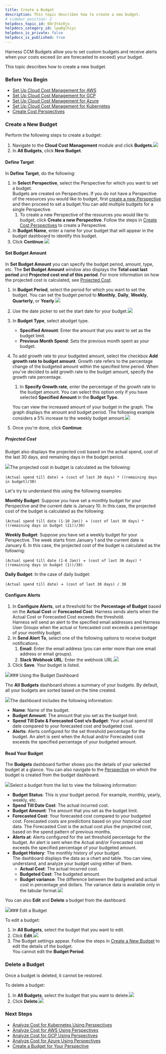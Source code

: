 ```yaml
---
title: Create a Budget
description: This topic describes how to create a new budget.
# sidebar_position: 2
helpdocs_topic_id: 08r3t4z0jo
helpdocs_category_id: lpq8glhiyc
helpdocs_is_private: false
helpdocs_is_published: true
---
```


Harness CCM Budgets allow you to set custom budgets and receive alerts when your costs exceed (or are forecasted to exceed) your budget.

This topic describes how to create a new budget.

### Before You Begin

* [Set Up Cloud Cost Management for AWS](https://ngdocs.harness.io/article/80vbt5jv0q-set-up-cost-visibility-for-aws)
* [Set Up Cloud Cost Management for GCP](https://ngdocs.harness.io/article/kxnsritjls-set-up-cost-visibility-for-gcp)
* [Set Up Cloud Cost Management for Azure](https://ngdocs.harness.io/article/v682mz6qfd-set-up-cost-visibility-for-azure)
* [Set Up Cloud Cost Management for Kubernetes](https://ngdocs.harness.io/article/ltt65r6k39-set-up-cost-visibility-for-kubernetes)
* [Create Cost Perspectives](https://ngdocs.harness.io/article/dvspc6ub0v-create-cost-perspectives)

### Create a New Budget

Perform the following steps to create a budget:

1. Navigate to the **Cloud Cost Management** module and click **Budgets.**![](./static/create-a-budget-00.png)
2. In **All Budgets**, click **New Budget**.

#### Define Target

In **Define Target**, do the following:

1. In **Select Perspective**, select the Perspective for which you want to set a budget.  
Budgets are created on Perspectives. If you do not have a Perspective of the resources you would like to budget, first [create a new Perspective](/article/dvspc6ub0v-create-cost-perspectives) and then proceed to set a budget.You can add multiple budgets for a single Perspective.
	1. To create a new Perspective of the resources you would like to budget, click **Create a new Perspective**. Follow the steps in [Create Cost Perspectives](/article/dvspc6ub0v-create-cost-perspectives) to create a Perspective.
2. In **Budget Name**, enter a name for your budget that will appear in the budget dashboard to identify this budget.
3. Click **Continue**.![](./static/create-a-budget-01.png)

#### Set Budget Amount

In **Set Budget Amount** you can specify the budget period, amount, type, etc. The **Set Budget Amount** window also displays the **Total cost last period** and **Projected cost end of this period**. For more information on how the projected cost is calculated, see [Projected Cost](/article/08r3t4z0jo-create-a-budget#projected_cost).

1. In **Budget Period**, select the period for which you want to set the budget. You can set the budget period to **Monthly**, **Daily**, **Weekly**, **Quarterly**, or **Yearly**.![](./static/create-a-budget-02.png)
2. Use the date picker to set the start date for your budget.![](./static/create-a-budget-03.png)
3. In **Budget Type**, select abudget type.  

	* **Specified Amount**: Enter the amount that you want to set as the budget limit.
	* **Previous Month Spend**: Sets the previous month spent as your budget.
4. To add growth rate to your budgeted amount, select the checkbox **Add growth rate to budget amount**. Growth rate refers to the percentage change of the budgeted amount within the specified time period. When you've decided to add growth rate to the budget amount, specify the growth rate percentage.  

	1. In **Specify Growth rate**, enter the percentage of the growth rate to the budget amount. You can select this option only if you have selected **Specified Amount** in the **Budget Type**.  
	  
	You can view the increased amount of your budget in the graph. The graph displays the amount and budget period. The following example considers a 5% increase to the weekly budget amount.![](./static/create-a-budget-04.png)
5. Once you're done, click **Continue**.

##### Projected Cost

Budget also displays the projected cost based on the actual spend, cost of the last 30 days, and remaining days in the budget period.

![](./static/create-a-budget-05.png)The projected cost in budget is calculated as the following:

`(Actual spend till date)`  +  `(cost of last 30 days) * ((remaining days in budget)/30)`

Let's try to understand this using the following examples:

**Monthly Budget**: Suppose you have set a monthly budget for your Perspective and the current date is January 10. In this case, the projected cost of the budget is calculated as the following:

`(Actual spend till date (1-10 Jan))`  +  `(cost of last 30 days) * ((remaining days in budget (21))/30)`

**Weekly Budget**: Suppose you have set a weekly budget for your Perspective. The week starts from January 1 and the current date is January 6. In this case, the projected cost of the budget is calculated as the following:

`(Actual spend till date (1-6 Jan))`  +  `(cost of last 30 days) * ((remaining days in budget (1))/30)`

**Daily Budget**: In the case of daily budget:

`(Actual spend till date)`  +  `(cost of last 30 days) / 30`

#### Configure Alerts

1. In **Configure Alerts**, set a threshold for the **Percentage of Budget** based on the **Actual Cost** or **Forecasted Cost**. Harness sends alerts when the Actual Cost or Forecasted Cost exceeds the threshold.  
Harness will send an alert to the specified email addresses and Harness User Groups when the actual or forecasted cost exceeds a percentage of your monthly budget.
2. In **Send Alert To**, select one of the following options to receive budget notifications.
	1. **Email**: Enter the email address (you can enter more than one email address or email groups).
	2. **Slack Webhook URL**: Enter the webhook URL.![](./static/create-a-budget-06.png)
3. Click **Save**. Your budget is listed.

![](./static/create-a-budget-07.png)### Using the Budget Dashboard

The **All** **Budgets** dashboard shows a summary of your budgets. By default, all your budgets are sorted based on the time created.

![](./static/create-a-budget-08.png)The dashboard includes the following information:

* **Name**: Name of the budget.
* **Budget Amount**: The amount that you set as the budget limit.
* **Spend Till Date & Forecasted Cost v/s Budget**: Your actual spend till date compared to your forecasted cost and budgeted cost.
* **Alerts**: Alerts configured for the set threshold percentage for the budget. An alert is sent when the Actual and/or Forecasted cost exceeds the specified percentage of your budgeted amount.

#### Read Your Budget

The **Budgets** dashboard further shows you the details of your selected budget at a glance. You can also navigate to the [Perspective](/article/dvspc6ub0v-create-cost-perspectives) on which the budget is created from the budget dashboard.

![](./static/create-a-budget-09.png)Select a budget from the list to view the following information:

* **Budget Status**: This is your budget period. For example, monthly, yearly, weekly, etc.
* **Spend Till Date Cost**: The actual incurred cost.
* **Budget Amount**: The amount that you set as the budget limit.
* **Forecasted Cost**: Your forecasted cost compared to your budgeted cost. Forecasted costs are predictions based on your historical cost data. The Forecasted Cost is the actual cost plus the projected cost, based on the spend pattern of previous months.
* **Alerts at**: Alerts configured for the set threshold percentage for the budget. An alert is sent when the Actual and/or Forecasted cost exceeds the specified percentage of your budgeted amount.
* **Budget History**: The monthly history of your budget. The dashboard displays the data as a chart and table. You can view, understand, and analyze your budget using either of them.
	+ **Actual Cost**: The actual incurred cost.
	+ **Budgeted Cost**: The budgeted amount.
	+ **Budget variance**: The difference between the budgeted and actual cost in percentage and dollars. The variance data is available only in the tabular format.![](./static/create-a-budget-10.png)

You can also **Edit** and **Delete** a budget from the dashboard.

![](./static/create-a-budget-11.png)### Edit a Budget

To edit a budget:

1. In **All Budgets**, select the budget that you want to edit.
2. Click **Edit**.![](./static/create-a-budget-12.png)
3. The Budget settings appear. Follow the steps in [Create a New Budget](/article/08r3t4z0jo-create-a-budget#create_a_new_budget) to edit the details of the budget.  
You cannot edit the **Budget Period**.

### Delete a Budget

Once a budget is deleted, it cannot be restored.

To delete a budget:

1. In **All Budgets**, select the budget that you want to delete.![](./static/create-a-budget-13.png)
2. Click **Delete**.![](./static/create-a-budget-14.png)

### Next Steps

* [Analyze Cost for Kubernetes Using Perspectives](/article/b8sdsxlfee-analyze-cost-for-kubernetes-using-perspectives)
* [Analyze Cost for AWS Using Perspectives](/article/1nf0qcz4o0-analyze-cost-for-aws)
* [Analyze Cost for GCP ​Using Perspectives](/article/ryhe4aut1y-analyze-cost-for-gcp-using-perspectives)
* [Analyze Cost for Azure Using Perspectives](/article/p17sq3pwbd-analyze-cost-for-azure)
* [Create a Budget for Your Perspective](/article/fs4glxwq79-create-a-budget-perspective)

